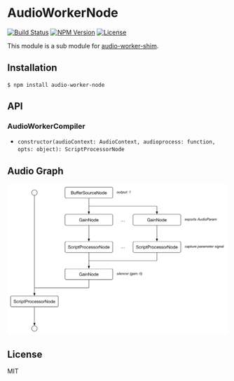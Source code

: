 # AudioWorkerNode
[![Build Status](http://img.shields.io/travis/mohayonao/audio-worker-node.svg?style=flat-square)](https://travis-ci.org/mohayonao/audio-worker-node)
[![NPM Version](http://img.shields.io/npm/v/audio-worker-node.svg?style=flat-square)](https://www.npmjs.org/package/audio-worker-node)
[![License](http://img.shields.io/badge/license-MIT-brightgreen.svg?style=flat-square)](http://mohayonao.mit-license.org/)

This module is a sub module for [audio-worker-shim](https://github.com/mohayonao/audio-worker-shim).

## Installation

```
$ npm install audio-worker-node
```

## API
### AudioWorkerCompiler
- `constructor(audioContext: AudioContext, audioprocess: function, opts: object): ScriptProcessorNode`

## Audio Graph

![audio-graph](./audio-graph.png)

## License

MIT
